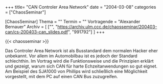 +++
title= "CAN Controler Area Network"
date = "2004-03-08"
categories = ["ChaosSeminar"]

[ChaosSeminar]
Thema = ""
Termin = ""
Vortragende = "Alexander Bernauer"
Archiv = [
	["", "https://archiv.ulm.ccc.de/chaosseminar/200403-can/cs-200403-can_slides.pdf", "991792"]
	]
+++

{{< chaosseminar >}}

Das Controler Area Network ist als Busstandard dem normalen Hacker eher unbekannt. Vor allem im Automobilbau ist es jedoch der Standard schlechthin. Im Vortrag wird die Funktionsweise und die Prinzipien erklärt und gezeigt, warum sich CAN für harte Echzeitanwendungen so gut eignet. Am Beispiel des SJA1000 von Phillips wird schließlich eine Möglichkeit vorgestellt, mit dem PC auf einen CAN Bus zuzugreifen.
